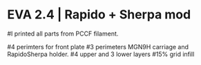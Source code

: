 # EVA 2.4 | Rapido + Sherpa mod

#I printed all parts from PCCF filament.

#4 perimters for front plate
#3 perimeters MGN9H carriage and RapidoSherpa holder.
#4 upper and 3 lower layers
#15% grid infill
